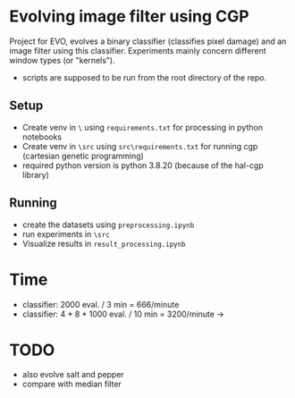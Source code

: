 # Evolving image filter using CGP
Project for EVO, evolves a binary classifier (classifies pixel damage) and an image filter using this classifier. 
Experiments mainly concern different window types (or "kernels").

- scripts are supposed to be run from the root directory of the repo.

## Setup
- Create venv in `\` using `requirements.txt` for processing in python notebooks
- Create venv in `\src` using `src\requirements.txt` for running cgp (cartesian genetic programming)
- required python version is python 3.8.20 (because of the hal-cgp library)

## Running
- create the datasets using `preprocessing.ipynb`
- run experiments in `\src`
- Visualize results in `result_processing.ipynb`

# Time
- classifier: 2000 eval. / 3 min = 666/minute
- classifier: 4 * 8 * 1000 eval. / 10 min = 3200/minute -> 

# TODO 
- also evolve salt and pepper
- compare with median filter